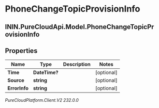 # PhoneChangeTopicProvisionInfo

## ININ.PureCloudApi.Model.PhoneChangeTopicProvisionInfo

## Properties

|Name | Type | Description | Notes|
|------------ | ------------- | ------------- | -------------|
| **Time** | **DateTime?** |  | [optional] |
| **Source** | **string** |  | [optional] |
| **ErrorInfo** | **string** |  | [optional] |



_PureCloudPlatform.Client.V2 232.0.0_

